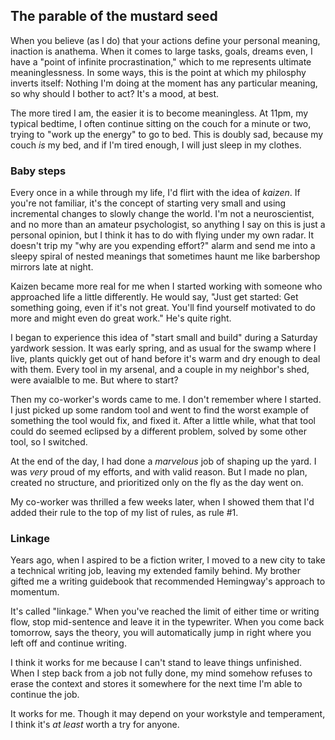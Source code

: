 ## The parable of the mustard seed
When you believe (as I do) that your actions define your personal meaning, inaction is anathema.  When it comes to large tasks, goals, dreams even, I have a "point of infinite procrastination," which to me represents ultimate meaninglessness.  In some ways, this is the point at which my philosphy inverts itself: Nothing I'm doing at the moment has any particular meaning, so why should I bother to act?  It's a mood, at best.

The more tired I am, the easier it is to become meaningless.  At 11pm, my typical bedtime, I often continue sitting on the couch for a minute or two, trying to "work up the energy" to go to bed.  This is doubly sad, because my couch *is* my bed, and if I'm tired enough, I will just sleep in my clothes.

### Baby steps
Every once in a while through my life, I'd flirt with the idea of *kaizen*.  If you're not familiar, it's the concept of starting very small and using incremental changes to slowly change the world.  I'm not a neuroscientist, and no more than an amateur psychologist, so anything I say on this is just a personal opinion, but I think it has to do with flying under my own radar.  It doesn't trip my "why are you expending effort?" alarm and send me into a sleepy spiral of nested meanings that sometimes haunt me like barbershop mirrors late at night.

Kaizen became more real for me when I started working with someone who approached life a little differently.  He would say, "Just get started: Get something going, even if it's not great.  You'll find yourself motivated to do more and might even do great work."  He's quite right.

I began to experience this idea of "start small and build" during a Saturday yardwork session.  It was early spring, and as usual for the swamp where I live, plants quickly get out of hand before it's warm and dry enough to deal with them.  Every tool in my arsenal, and a couple in my neighbor's shed, were avaialble to me.  But where to start?

Then my co-worker's words came to me.  I don't remember where I started. I just picked up some random tool and went to find the worst example of something the tool would fix, and fixed it.  After a little while, what that tool could do seemed eclipsed by a different problem, solved by some other tool, so I switched.  

At the end of the day, I had done a *marvelous* job of shaping up the yard.  I was *very* proud of my efforts, and with valid reason.  But I made no plan, created no structure, and prioritized only on the fly as the day went on.

My co-worker was thrilled a few weeks later, when I showed them that I'd added their rule to the top of my list of rules, as rule #1.  

### Linkage
Years ago, when I aspired to be a fiction writer, I moved to a new city to take a technical writing job, leaving my extended family behind.  My brother gifted me a writing guidebook that recommended Hemingway's approach to momentum.  

It's called "linkage."  When you've reached the limit of either time or writing flow, stop mid-sentence and leave it in the typewriter.  When you come back tomorrow, says the theory, you will automatically jump in right where you left off and continue writing.

I think it works for me because I can't stand to leave things unfinished.  When I step back from a job not fully done, my mind somehow refuses to erase the context and stores it somewhere for the next time I'm able to continue the job.

It works for me.  Though it may depend on your workstyle and temperament, I think it's *at least* worth a try for anyone.
